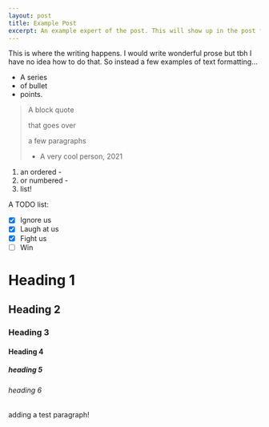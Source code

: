 ```yaml
---
layout: post
title: Example Post
excerpt: An example expert of the post. This will show up in the post feed
---
```


This is where the writing happens. I would write wonderful prose but tbh I have no idea how to do that. So instead a few examples of text formatting...

* A series
* of bullet
* points.

> A block quote
>
> that goes over
>
> a few paragraphs
>- A very cool person, 2021

1. an ordered -
2. or numbered -
3. list!

A TODO list:

* [x] Ignore us
* [x] Laugh at us
* [x] Fight us
* [ ] Win

# Heading 1

## Heading 2

### Heading 3

#### Heading 4

##### heading 5

###### heading 6

adding a test paragraph!